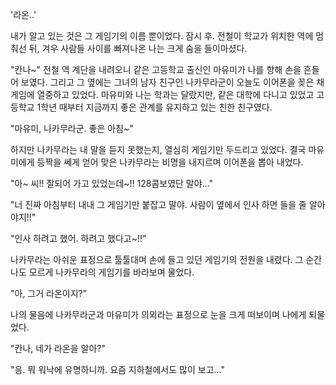 '라온..' 

내가 알고 있는 것은 그 게임기의 이름 뿐이었다. 
잠시 후. 전철이 학교가 위치한 역에 멈춰선 뒤, 겨우 사람들 사이를 빠져나온 나는 크게 숨을 들이마셨다. 

"칸나~" 
전철 역 계단을 내려오니 같은 고등학교 출신인 마유미가 나를 향해 손을 흔들어 보였다. 
그리고 그 옆에는 그녀의 남자 친구인 나카무라군이 오늘도 이어폰을 꽂은 채 게임에 열중하고 있었다. 
마유미와 나는 학과는 달랐지만, 같은 대학에 다니고 있었고 고등학교 1학년 때부터 지금까지 좋은 관계를 유지하고 있는 친한 친구였다. 

"마유미, 나카무라군. 좋은 아침~" 

하지만 나카무라는 내 말을 듣지 못했는지, 열심히 게임기만 두드리고 있었다. 
결국 마유미에게 등짝을 쎄게 얻어 맞은 나카무라는 비명을 내지르며 이어폰을 뽑아 내었다. 

"아~ 씨!! 잘되어 가고 있었는데~!! 128콤보였단 말야..." 

"너 진짜 아침부터 내내 그 게임기만 붙잡고 말야. 사람이 옆에서 인사 하면 들을 줄 알아야지!!" 

"인사 하려고 했어. 하려고 했다고~!!" 

나카무라는 아쉬운 표정으로 툴툴대며 손에 들고 있던 게임기의 전원을 내렸다. 
그 순간 나도 모르게 나카무라의 게임기를 바라보며 물었다. 

"아, 그거 라온이지?" 

나의 물음에 나카무라군과 마유미가 의외라는 표정으로 눈을 크게 떠보이며 나에게 되물었다. 

"칸나, 네가 라온을 알아?" 

"응. 뭐 워낙에 유명하니까. 요즘 지하철에서도 많이 보고..." 